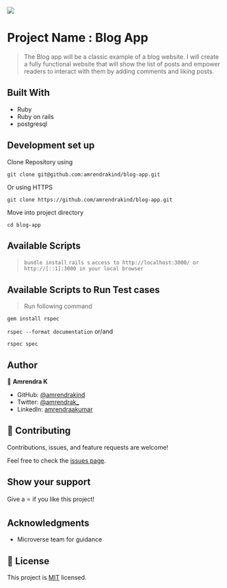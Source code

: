 ![](https://img.shields.io/badge/Microverse-blueviolet)

# Project Name : Blog App

> The Blog app will be a classic example of a blog website. I will create a fully functional website that will show the list of posts and empower readers to interact with them by adding comments and liking posts.

## Built With

- Ruby
- Ruby on rails
- postgresql

## Development set up

Clone Repository using

`git clone git@github.com:amrendrakind/blog-app.git`

Or using HTTPS

`git clone https://github.com/amrendrakind/blog-app.git`

Move into project directory

`cd blog-app`

## Available Scripts

> `bundle install`
> `rails s`
> `access to http://localhost:3000/ or http://[::1]:3000 in your local browser`

## Available Scripts to Run Test cases

>Run following command

`gem install rspec`

`rspec --format documentation` or/and

`rspec spec`

## Author

👤 **Amrendra K**

- GitHub: [@amrendrakind](https://github.com/amrendrakind)
- Twitter: [@amrendrak_](https://twitter.com/amrendrak_)
- LinkedIn: [amrendraakumar](https://linkedin.com/in/amrendraakumar)

## 🤝 Contributing

Contributions, issues, and feature requests are welcome!

Feel free to check the [issues page](https://github.com/amrendrakind/blog-app/issues).

## Show your support

Give a ⭐️ if you like this project!

## Acknowledgments

- Microverse team for guidance

## 📝 License

This project is [MIT](./MIT.md) licensed.
